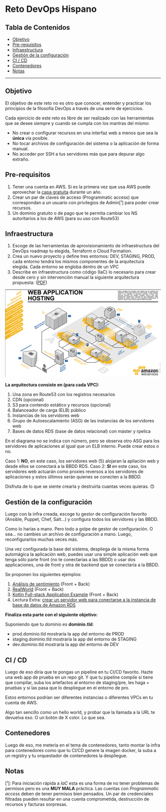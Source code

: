 # Reto DevOps Hispano <!-- omit in toc -->

## Tabla de Contenidos <!-- omit in toc -->

- [Objetivo](#objetivo)
- [Pre-requisitos](#pre-requisitos)
- [Infraestructura](#infraestructura)
- [Gestión de la configuración](#gestión-de-la-configuración)
- [CI / CD](#ci--cd)
- [Contenedores](#contenedores)
- [Notas](#notas)

---------------------------------------------------------------------

## Objetivo

El objetivo de este reto no es otro que conocer, entender y practicar los principios de la filosofía DevOps a través de una serie de ejercicios.

Cada ejercicio de este reto es libre de ser realizado con las herramientas que se desee siempre y cuando se cumpla con los mantras del mismo:

- No crear o configurar recursos en una interfaz web a menos que sea la **única** vía posible.
- No tocar archivos de configuración del sistema o la aplicación de forma manual.
- No acceder por SSH a tus servidores más que para depurar algo extraño.

## Pre-requisitos

1. Tener una cuenta en AWS. Si es la primera vez que usa AWS puede aprovechar la [capa gratuita](https://aws.amazon.com/es/free/) durante un año.
2. Crear un par de claves de acceso (Programmatic access) que correspondan a un usuario con privilegios de Admin[¹] para poder crear recursos.
3. Un dominio gratuito o de pago que te permita cambiar los NS autoritarios a los de AWS (para su uso con Route53)

## Infraestructura

1. Escoge de las herramientas de aprovisionamiento de infraestructura del DevOps roadmap tu elegida, Terraform o Cloud Formation.
2. Crea un nuevo proyecto y define tres entornos: DEV, STAGING, PROD, cada entorno tendrá los mismos componentes de la arquitectura elegida. Cada entorno se engloba dentro de un VPC
3. Describe en infraestructura como código (IaC) lo necesario para crear desde cero y sin intervención manual la siguiente arquitectura propuesta: ([PDF](https://media.amazonwebservices.com/architecturecenter/AWS_ac_ra_web_01.pdf))

![arquitectura-alojamiento-aplicaciones-web](images/aws-web-hosting-architecture.png  "Arquitectura de Alojamiento de aplicaciones web")

**La arquitectura consiste en (para cada VPC):**

1. Una zona en Route53 con los registros necesarios
2. CDN (opcional)
3. S3 para contendo estático y recursos (opcional)
4. Balanceador de carga  (ELB) público
5. Instancias de los servidores web
6. Grupo de Autoescalamiento (ASG) de las instancias de los servidores web
7. Bases de datos RDS (base de datos relacional) con máster y rpelica

En el diagrama no se indica con número, pero se observa otro ASG para los servidores de aplicaciones al igual que un ELB interno. Puede crear estos o no.

Caso 1: **NO**,  en este caso, los servidores web (5) alojaran la apliación web y desde ellos se conectará a la BBDD RDS.
Caso 2: **SI** en este caso, los servidores web actuarán como proxies reversos a los servidores de aplicaciones y estos últimos serán quienes se conecten a la BBDD.

Disfruta de lo que se siente crearla y destruirla cuantas veces quieras. 🙃

## Gestión de la configuración

Luego con la infra creada, escoge tu gestor de configuración favorito (Ansible, Puppet, Chef, Salt...) y configura todos los servidores y las BBDD.

Como lo harías a mano. Pero todo a golpe de gestor de configuración. O sea... no cambies un archivo de configuración a mano. Luego, reconfigurarlos muchas veces más.

Una vez configurada la base del sistema, despliega de la misma forma automágica la aplicación web, puedes usar una simple aplicación web que tenga sólo parte front (no te conectarías a las BBDD) o usar dos applicaciones, una de front y otra de backend que se conectaría a la BBDD.

Se proponen los siguientes ejemplos:

1. [Análisis de sentimiento](https://github.com/rinormaloku/k8s-mastery)  (Front + Back)
2. [RealWorld](https://github.com/gothinkster/realworld)  (Front + Back)
3. [Kotlin Full-stack Application Example](https://github.com/Kotlin/kotlin-fullstack-sample) (Front +  Back)
4. Lectura Extra: [crear un servidor web para conectarse a la instancia de base de datos de Amazon RDS](https://docs.aws.amazon.com/es_es/AmazonRDS/latest/UserGuide/CHAP_Tutorials.WebServerDB.CreateWebServer.html)

**Finaliza esta parte con el siguiente objetivo:**

Suponiendo que tu dominio es **dominio.tld**:

- prod.dominio.tld mostraría la app del entorno de PROD
- staging.dominio.tld mostraría la app del entorno de STAGING
- dev.dominio.tld mostraría la app del entorno de DEV

## CI / CD

Luego de eso diría que te pongas un pipeline en tu CI/CD favorito. Hazte una web app de prueba en un repo git. Y que tu pipeline compile si tiene que compilar, suba los artefactos al entorno de staging/pre, les haga +  pruebas y si las pasa que lo despliegue en el entorno de pro.

Estos entornos podrían ser diferentes instancias  o diferentes VPCs en tu cuenta de AWS.

Algo tan sencillo como un hello world, y probar que la llamada a la URL te devuelva eso. O un botón de X color. Lo que sea.

## Contenedores

Luego de eso, me metería en el tema de contenedores, tanto montar la infra para contenedores como que tu CI/CD genere la imagen docker, la suba a un registry y tu orquestador de contenedores la despliegue.

## Notas

[¹]: Para iniciación rápida a _IaC_ esta es una forma de no tener problemas de permisos pero es una **MUY MALA** práctica. Las cuentas con _Programmatic access_ deben de tener permisos bien pensados. Un par de credenciales filtradas pueden resultar en una cuenta comprometida, destrucción de recursos y facturas sorpresas.
